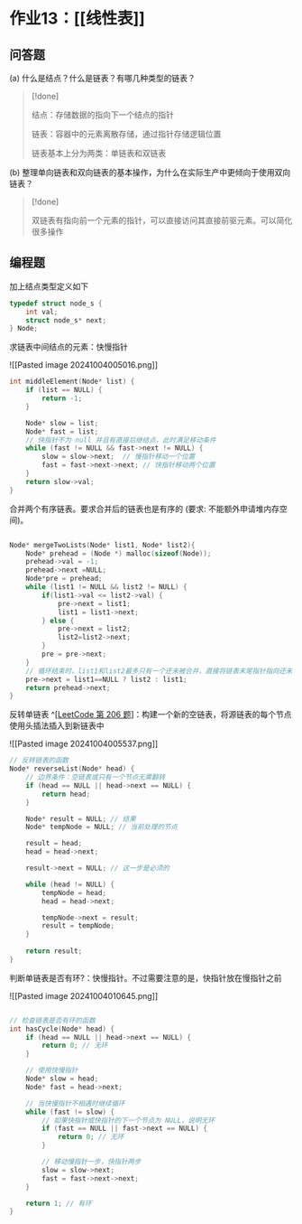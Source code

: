 # 作业13：[[线性表]]

## 问答题

(a) 什么是结点？什么是链表？有哪几种类型的链表？

> [!done] 
> 
> 结点：存储数据的指向下一个结点的指针
> 
> 链表：容器中的元素离散存储，通过指针存储逻辑位置
> 
> 链表基本上分为两类：单链表和双链表
> 

(b) 整理单向链表和双向链表的基本操作，为什么在实际生产中更倾向于使用双向链表？

> [!done] 
> 
> 双链表有指向前一个元素的指针，可以直接访问其直接前驱元素。可以简化很多操作
> 

## 编程题

加上结点类型定义如下

```c
typedef struct node_s {
    int val;
    struct node_s* next;
} Node;
```

求链表中间结点的元素：快慢指针

![[Pasted image 20241004005016.png]]

```C
int middleElement(Node* list) {
    if (list == NULL) {
        return -1;
    }

    Node* slow = list;
    Node* fast = list;
    // 快指针不为 null 并且有直接后继结点，此时满足移动条件
    while (fast != NULL && fast->next != NULL) {
        slow = slow->next;  // 慢指针移动一个位置
        fast = fast->next->next; // 快指针移动两个位置
    }
    return slow->val;
}
```


合并两个有序链表。要求合并后的链表也是有序的 (要求: 不能额外申请堆内存空间)。

```C

Node* mergeTwoLists(Node* list1, Node* list2){
    Node* prehead = (Node *) malloc(sizeof(Node));
    prehead->val = -1;
    prehead->next =NULL;
    Node*pre = prehead;
    while (list1 != NULL && list2 != NULL) {
        if(list1->val <= list2->val) {
            pre->next = list1;
            list1 = list1->next;
        } else {
            pre->next = list2;
            list2=list2->next;
        }
        pre = pre->next;
    }
    // 循环结束时，list1和list2最多只有一个还未被合并，直接将链表末尾指针指向还未合并完成的链表即可
    pre->next = list1==NULL ? list2 : list1;
    return prehead->next;
}
```


反转单链表 ^[[LeetCode 第 206 题](https://leetcode.cn/problems/reverse-linked-list/description/)]：构建一个新的空链表，将源链表的每个节点使用头插法插入到新链表中

![[Pasted image 20241004005537.png]]

```C
// 反转链表的函数
Node* reverseList(Node* head) {
    // 边界条件：空链表或只有一个节点无需翻转
    if (head == NULL || head->next == NULL) {
        return head;
    }

    Node* result = NULL; // 结果
    Node* tempNode = NULL; // 当前处理的节点

    result = head;
    head = head->next;

    result->next = NULL; // 这一步是必须的

    while (head != NULL) {
        tempNode = head;
        head = head->next;

        tempNode->next = result;
        result = tempNode;
    }
    
    return result;
}
```

判断单链表是否有环?：快慢指针。不过需要注意的是，快指针放在慢指针之前

![[Pasted image 20241004010645.png]]

```C

// 检查链表是否有环的函数
int hasCycle(Node* head) {
    if (head == NULL || head->next == NULL) {
        return 0; // 无环
    }

    // 使用快慢指针
    Node* slow = head;
    Node* fast = head->next;

    // 当快慢指针不相遇时继续循环
    while (fast != slow) {
        // 如果快指针或快指针的下一个节点为 NULL，说明无环
        if (fast == NULL || fast->next == NULL) {
            return 0; // 无环
        }

        // 移动慢指针一步，快指针两步
        slow = slow->next;
        fast = fast->next->next;
    }

    return 1; // 有环
}

```
